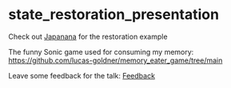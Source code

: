 # state_restoration_presentation

Check out [Japanana](https://github.com/lucas-goldner/japanana/tree/state-restoration-example) for the restoration example 

The funny Sonic game used for consuming my memory: https://github.com/lucas-goldner/memory_eater_game/tree/main

Leave some feedback for the talk: [Feedback](https://tally.so/r/wQ0MBp)